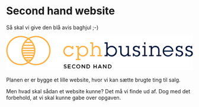 # Second hand website

Så skal vi give den blå avis baghjul ;-)

![Second Hand](./images/secondhand.png)

Planen er er bygge et lille website, hvor vi kan sætte brugte ting til salg.

Men hvad skal sådan et website kunne? Det må vi finde ud af. Dog med det forbehold, at vi skal kunne gabe over opgaven.
